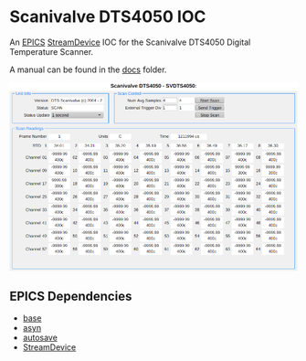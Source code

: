 # Scanivalve DTS4050 IOC

An [EPICS](https://epics-controls.org) [StreamDevice](https://paulscherrerinstitute.github.io/StreamDevice/)
IOC for the Scanivalve DTS4050 Digital Temperature Scanner.

A manual can be found in the [docs](docs/DTS4050_V203.pdf) folder.

![Operator Interface](docs/main_opi.png "Operator Interface")

## EPICS Dependencies

* [base](https://github.com/epics-base/epics-base)
* [asyn](https://github.com/epics-modules/asyn)
* [autosave](https://github.com/epics-modules/autosave)
* [StreamDevice](https://github.com/paulscherrerinstitute/StreamDevice)
